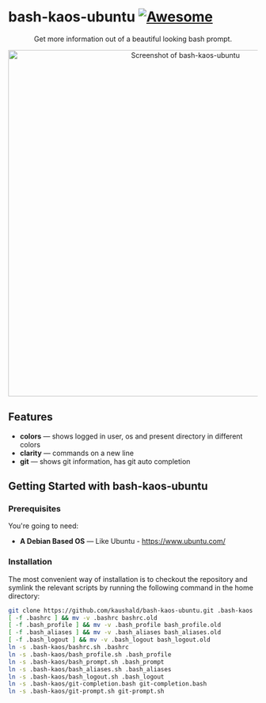 # bash-kaos-ubuntu [![Awesome](https://cdn.rawgit.com/sindresorhus/awesome/d7305f38d29fed78fa85652e3a63e154dd8e8829/media/badge.svg)](https://github.com/sindresorhus/awesome)



<p align="center">Get more information out of a beautiful looking bash prompt.</p>

<p align="center"><img src="https://dl.dropboxusercontent.com/s/abpj8elnyrf16zh/screenshot.png?dl=0" width=700 alt="Screenshot of bash-kaos-ubuntu"></p>


Features
------------

* **colors** — shows logged in user, os and present directory in different colors
* **clarity** — commands on a new line
* **git** — shows git information, has git auto completion


Getting Started with bash-kaos-ubuntu
------------------------------

### Prerequisites

You're going to need:

 - **A Debian Based OS** — Like Ubuntu - https://www.ubuntu.com/

### Installation

The most convenient way of installation is to checkout the repository and symlink the relevant scripts by running the following command in the home directory:

```bash
git clone https://github.com/kaushald/bash-kaos-ubuntu.git .bash-kaos
[ -f .bashrc ] && mv -v .bashrc bashrc.old
[ -f .bash_profile ] && mv -v .bash_profile bash_profile.old
[ -f .bash_aliases ] && mv -v .bash_aliases bash_aliases.old
[ -f .bash_logout ] && mv -v .bash_logout bash_logout.old
ln -s .bash-kaos/bashrc.sh .bashrc
ln -s .bash-kaos/bash_profile.sh .bash_profile
ln -s .bash-kaos/bash_prompt.sh .bash_prompt
ln -s .bash-kaos/bash_aliases.sh .bash_aliases
ln -s .bash-kaos/bash_logout.sh .bash_logout
ln -s .bash-kaos/git-completion.bash git-completion.bash
ln -s .bash-kaos/git-prompt.sh git-prompt.sh
```
